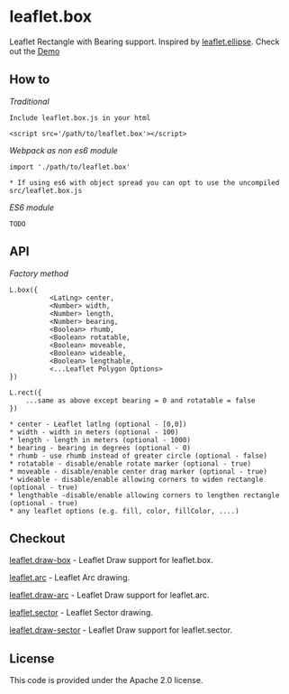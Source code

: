 # leaflet.box
Leaflet Rectangle with Bearing support. Inspired by [leaflet.ellipse](https://github.com/jdfergason/Leaflet.Ellipse). Check out the [Demo](https://jjwtay.github.io/leaflet.box/)

## How to

*Traditional*

    Include leaflet.box.js in your html

    <script src='/path/to/leaflet.box'></script>

*Webpack as non es6 module*

    import './path/to/leaflet.box'

    * If using es6 with object spread you can opt to use the uncompiled src/leaflet.box.js

*ES6 module*

    TODO


## API

*Factory method*

    L.box({
              <LatLng> center,
              <Number> width,
              <Number> length,
              <Number> bearing,
              <Boolean> rhumb,
              <Boolean> rotatable,
              <Boolean> moveable,
              <Boolean> wideable,
              <Boolean> lengthable,
              <...Leaflet Polygon Options>
    })

    L.rect({
        ...same as above except bearing = 0 and rotatable = false
    })

    * center - Leaflet latlng (optional - [0,0])
    * width - width in meters (optional - 100)
    * length - length in meters (optional - 1000)
    * bearing - bearing in degrees (optional - 0)
    * rhumb - use rhumb instead of greater circle (optional - false)
    * rotatable - disable/enable rotate marker (optional - true)
    * moveable - disable/enable center drag marker (optional - true)
    * wideable - disable/enable allowing corners to widen rectangle (optional - true)
    * lengthable -disable/enable allowing corners to lengthen rectangle (optional - true)
    * any leaflet options (e.g. fill, color, fillColor, ....)

## Checkout

[leaflet.draw-box](https://github.com/jjwtay/Leaflet.draw-box) - Leaflet Draw support for leaflet.box.

[leaflet.arc](https://github.com/jjwtay/leaflet.arc) - Leaflet Arc drawing.

[leaflet.draw-arc](https://github.com/jjwtay/leaflet.draw-arc) - Leaflet Draw support for leaflet.arc.

[leaflet.sector](https://github.com/jjwtay/leaflet.sector) - Leaflet Sector drawing.

[leaflet.draw-sector](https://github.com/jjwtay/leaflet.draw-sector) - Leaflet Draw support for leaflet.sector.


## License

This code is provided under the Apache 2.0 license.
